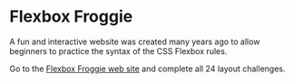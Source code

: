 # Flexbox Froggie

A fun and interactive website was created many years ago to allow beginners to practice the syntax of the CSS Flexbox rules.

Go to the [Flexbox Froggie web site](http://flexboxfroggy.com/) and complete all 24 layout challenges.

